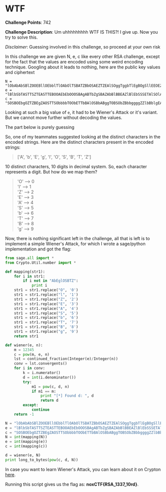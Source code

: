 # WTF

**Challenge Points**: 742  
  
**Challenge Description**: Um uhhhhhhhhh WTF IS THIS?! I give up. Now you try to solve this.  
  
*Disclaimer*: Guessing involved in this challenge, so proceed at your own risk
  
In this challenge we are given N, e, c like every other RSA challenge, except for the fact that the values are encoded using some weird encoding technique. Googling about it leads to nothing, here are the public key values and ciphertext  

```
N = "lObAbAbSBlZOOEBllOEbblTlOAbOlTSBATZBbOSAEZTZEAlSOggTggbTlEgBOgSllEEOEZZOSSAOlBlAgBBBBbbOOSSTOTEOllbZgElgbZSZbbSTTOEBZZSBBEEBTgESEgAAAlAOAEbTZBZZlOZSOgBAOBgOAZEZbOBZbETEOSBZSSElSSZlbBSgbTBOTBSBBSOZOAEBEBZEZASbOgZBblbblTSbBTObAElTSTOlSTlATESEEbSTBOlBlZOlAOETAZAgTBTSAEbETZOlElBEESObbTOOlgAZbbOTBOBEgAOBAbZBObBTg"
e = "lBlbSbTASTTSZTEASTTEBOOAEbEbOOOSBAgABTbZgSBAZAbBlBBEAZlBlEbSSSETAlSOlAgAOTbETAOTSZAZBSbOlOOZlZTETAOSSSlTZOElOOABSZBbZTSAZSlASTZlBBEbEbOEbSTAZAZgAgTlOTSEBEAlObEbbgZBlgOEBTBbbSZAZBBSSZBOTlTEAgBBSZETAbBgEBTATgOZBTllOOSSTlSSTOSSZSZAgSZATgbSOEOTgTTOAABSZEZBEAZBOOTTBSgSZTZbOTgZTTElSOATOAlbBZTBlOTgOSlETgTBOglgETbT"
c = "SOSBOEbgOZTZBEgZAOSTTSObbbbTOObETTbBAlOSBbABggTOBSObZBbbggggZZlbBblgEABlATBESZgASBbOZbASbAAOZSSgbAOZlEgTAlgblBTbBSTAEBgEOEbgSZgSlgBlBSZOObSlgAOSbbOOgEbllAAZgBATgEAZbBEBOAAbZTggbOEZSSBOOBZZbAAlTBgBOglTSSESOTbbSlTAZATEOZbgbgOBZBBBBTBTOSBgEZlOBTBSbgbTlZBbbOBbTSbBASBTlglSEAEgTOSOblAbEgBAbOlbOETAEZblSlEllgTTbbgb"
```

Looking at such a big value of `e`, it had to be Wiener's Attack or it's variant. But we cannot move further without decoding the values.  
  

The part below is purely guessing  

So, one of my teammates suggested looking at the distinct characters in the encoded strings. Here are the distinct characters present in the encoded strings:  
> ['A', 'b', 'E', 'g', 'l', 'O', 'S', 'B', 'T', 'Z']

10 distinct characters, 10 digits in decimal system. So, each character represents a digit. But how do we map them?  
> 'O' --> 0  
> 'l' --> 1  
> 'Z' --> 2  
> 'E' --> 3  
> 'A' --> 4  
> 'S' --> 5  
> 'b' --> 6  
> 'T' --> 7  
> 'B' --> 8  
> 'g' --> 9  

Now, there is nothing significant left in the challenge, all that is left is to implement a simple Wiener's Attack, for which I wrote a sage/python implementation and got the flag:  
```python
from sage.all import *
from Crypto.Util.number import *

def mapping(str1):
    for i in str1:
        if i not in "AbEglOSBTZ":
            print i
    str1 = str1.replace("O", '0')
    str1 = str1.replace("l", '1')
    str1 = str1.replace("Z", '2')
    str1 = str1.replace("E", '3')
    str1 = str1.replace("A", '4')
    str1 = str1.replace("S", '5')
    str1 = str1.replace("b", '6')
    str1 = str1.replace("T", '7')
    str1 = str1.replace("B", '8')
    str1 = str1.replace("g", '9')
    return str1

def wiener(e, n):
    m = 12345
    c = pow(m, e, n)
    lst = continued_fraction(Integer(e)/Integer(n))
    conv = lst.convergents()
    for i in conv:
        k = i.numerator()
        d = int(i.denominator())
        try:
            m1 = pow(c, d, n)
            if m1 == m:
                print "[*] Found d: ", d
                return d
        except:
            continue
    return -1

N = "lObAbAbSBlZOOEBllOEbblTlOAbOlTSBATZBbOSAEZTZEAlSOggTggbTlEgBOgSllEEOEZZOSSAOlBlAgBBBBbbOOSSTOTEOllbZgElgbZSZbbSTTOEBZZSBBEEBTgESEgAAAlAOAEbTZBZZlOZSOgBAOBgOAZEZbOBZbETEOSBZSSElSSZlbBSgbTBOTBSBBSOZOAEBEBZEZASbOgZBblbblTSbBTObAElTSTOlSTlATESEEbSTBOlBlZOlAOETAZAgTBTSAEbETZOlElBEESObbTOOlgAZbbOTBOBEgAOBAbZBObBTg"
e = "lBlbSbTASTTSZTEASTTEBOOAEbEbOOOSBAgABTbZgSBAZAbBlBBEAZlBlEbSSSETAlSOlAgAOTbETAOTSZAZBSbOlOOZlZTETAOSSSlTZOElOOABSZBbZTSAZSlASTZlBBEbEbOEbSTAZAZgAgTlOTSEBEAlObEbbgZBlgOEBTBbbSZAZBBSSZBOTlTEAgBBSZETAbBgEBTATgOZBTllOOSSTlSSTOSSZSZAgSZATgbSOEOTgTTOAABSZEZBEAZBOOTTBSgSZTZbOTgZTTElSOATOAlbBZTBlOTgOSlETgTBOglgETbT"
c = "SOSBOEbgOZTZBEgZAOSTTSObbbbTOObETTbBAlOSBbABggTOBSObZBbbggggZZlbBblgEABlATBESZgASBbOZbASbAAOZSSgbAOZlEgTAlgblBTbBSTAEBgEOEbgSZgSlgBlBSZOObSlgAOSbbOOgEbllAAZgBATgEAZbBEBOAAbZTggbOEZSSBOOBZZbAAlTBgBOglTSSESOTbbSlTAZATEOZbgbgOBZBBBBTBTOSBgEZlOBTBSbgbTlZBbbOBbTSbBASBTlglSEAEgTOSOblAbEgBAbOlbOETAEZblSlEllgTTbbgb"
N = int(mapping(N))
e = int(mapping(e))
c = int(mapping(c))

d = wiener(e, N)
print long_to_bytes(pow(c, d, N))
```
In case you want to learn Wiener's Attack, you can learn about it on Crypton [here](https://github.com/ashutosh1206/Crypton/tree/master/RSA-encryption/Attack-Wiener).  
  
Running this script gives us the flag as: **noxCTF{RSA_1337_10rd}**.